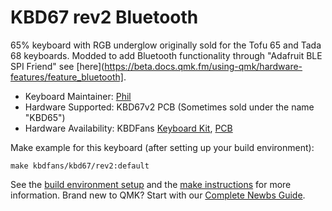 # KBD67 rev2 Bluetooth

65% keyboard with RGB underglow originally sold for the Tofu 65 and Tada 68 keyboards.
Modded to add Bluetooth functionality through "Adafruit BLE SPI Friend" see [here](https://beta.docs.qmk.fm/using-qmk/hardware-features/feature_bluetooth].

* Keyboard Maintainer: [Phil](https://github.com/PhilippFr)
* Hardware Supported: KBD67v2 PCB (Sometimes sold under the name "KBD65")
* Hardware Availability: KBDFans [Keyboard Kit](https://kbdfans.cn/products/coming-soon-kbd67-mechanical-keyboard-diy-kit), [PCB](https://kbdfans.cn/collections/65/products/kbd65-65-custom-mechanical-keyboard-pcb)

Make example for this keyboard (after setting up your build environment):

    make kbdfans/kbd67/rev2:default

See the [build environment setup](https://docs.qmk.fm/#/getting_started_build_tools) and the [make instructions](https://docs.qmk.fm/#/getting_started_make_guide) for more information. Brand new to QMK? Start with our [Complete Newbs Guide](https://docs.qmk.fm/#/newbs).
